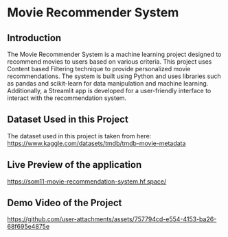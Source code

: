# Movie Recommender System

## Introduction

The Movie Recommender System is a machine learning project designed to recommend movies to users based on various criteria. This project uses Content based Filtering technique to 
provide personalized movie recommendations. The system is built using Python and uses libraries such as pandas and scikit-learn for data manipulation and machine learning. Additionally, a 
Streamlit app is developed for a user-friendly interface to interact with the recommendation system.

## Dataset Used in this Project

The dataset used in this project is taken from here: https://www.kaggle.com/datasets/tmdb/tmdb-movie-metadata


## Live Preview of the application

https://som11-movie-recommendation-system.hf.space/


## Demo Video of the Project

https://github.com/user-attachments/assets/757794cd-e554-4153-ba26-68f695e4875e
